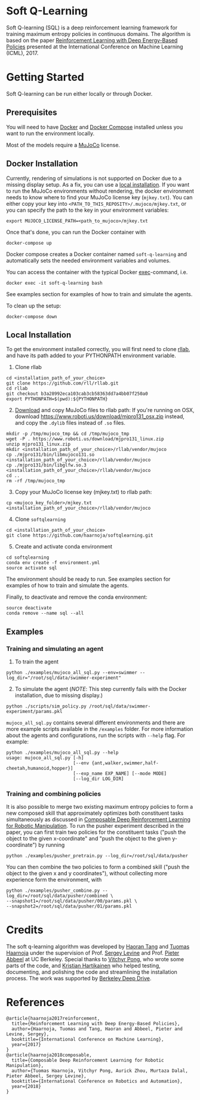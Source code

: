 # Soft Q-Learning
Soft Q-learning (SQL) is a deep reinforcement learning framework for training maximum entropy policies in continuous domains. The algorithm is based on the paper [Reinforcement Learning with Deep Energy-Based Policies](https://arxiv.org/abs/1702.08165) presented at the International Conference on Machine Learning (ICML), 2017.

# Getting Started

Soft Q-learning can be run either locally or through Docker.

## Prerequisites

You will need to have [Docker](https://docs.docker.com/engine/installation/) and [Docker Compose](https://docs.docker.com/compose/install/) installed unless you want to run the environment locally.

Most of the models require a [MuJoCo](https://www.roboti.us/license.html) license.

## Docker Installation

Currently, rendering of simulations is not supported on Docker due to a missing display setup. As a fix, you can use a [local installation](#local-installation). If you want to run the MuJoCo environments without rendering, the docker environment needs to know where to find your MuJoCo license key (`mjkey.txt`). You can either copy your key into `<PATH_TO_THIS_REPOSITY>/.mujoco/mjkey.txt`, or you can specify the path to the key in your environment variables:

```
export MUJOCO_LICENSE_PATH=<path_to_mujoco>/mjkey.txt
```

Once that's done, you can run the Docker container with

```
docker-compose up
```

Docker compose creates a Docker container named `soft-q-learning` and automatically sets the needed environment variables and volumes.

You can access the container with the typical Docker [exec](https://docs.docker.com/engine/reference/commandline/exec/)-command, i.e.

```
docker exec -it soft-q-learning bash
```

See examples section for examples of how to train and simulate the agents.

To clean up the setup:
```
docker-compose down
```

## Local Installation

To get the environment installed correctly, you will first need to clone [rllab](https://github.com/rll/rllab), and have its path added to your PYTHONPATH environment variable.

1. Clone rllab
```
cd <installation_path_of_your_choice>
git clone https://github.com/rll/rllab.git
cd rllab
git checkout b3a28992eca103cab3cb58363dd7a4bb07f250a0
export PYTHONPATH=$(pwd):${PYTHONPATH}
```

2. [Download](https://www.roboti.us/index.html) and copy MuJoCo files to rllab path:
  If you're running on OSX, download https://www.roboti.us/download/mjpro131_osx.zip instead, and copy the `.dylib` files instead of `.so` files.
```
mkdir -p /tmp/mujoco_tmp && cd /tmp/mujoco_tmp
wget -P . https://www.roboti.us/download/mjpro131_linux.zip
unzip mjpro131_linux.zip
mkdir <installation_path_of_your_choice>/rllab/vendor/mujoco
cp ./mjpro131/bin/libmujoco131.so <installation_path_of_your_choice>/rllab/vendor/mujoco
cp ./mjpro131/bin/libglfw.so.3 <installation_path_of_your_choice>/rllab/vendor/mujoco
cd ..
rm -rf /tmp/mujoco_tmp
```

3. Copy your MuJoCo license key (mjkey.txt) to rllab path:
```
cp <mujoco_key_folder>/mjkey.txt <installation_path_of_your_choice>/rllab/vendor/mujoco
```

4. Clone `softqlearning`
```
cd <installation_path_of_your_choice>
git clone https://github.com/haarnoja/softqlearning.git
```

5. Create and activate conda environment
```
cd softqlearning
conda env create -f environment.yml
source activate sql
```

The environment should be ready to run. See examples section for examples of how to train and simulate the agents.

Finally, to deactivate and remove the conda environment:
```
source deactivate
conda remove --name sql --all
```

## Examples
### Training and simulating an agent
1. To train the agent
```
python ./examples/mujoco_all_sql.py --env=swimmer --log_dir="/root/sql/data/swimmer-experiment"
```

2. To simulate the agent (*NOTE*: This step currently fails with the Docker installation, due to missing display.)
```
python ./scripts/sim_policy.py /root/sql/data/swimmer-experiment/params.pkl
```

`mujoco_all_sql.py` contains several different environments and there are more example scripts available in the  `/examples` folder. For more information about the agents and configurations, run the scripts with `--help` flag. For example:
```
python ./examples/mujoco_all_sql.py --help
usage: mujoco_all_sql.py [-h]
                         [--env {ant,walker,swimmer,half-cheetah,humanoid,hopper}]
                         [--exp_name EXP_NAME] [--mode MODE]
                         [--log_dir LOG_DIR]
```
### Training and combining policies
It is also possible to merge two existing maximum entropy policies to form a new composed skill that approximately optimizes both constituent tasks simultaneously as discussed in [ Composable Deep Reinforcement Learning for Robotic Manipulation](https://arxiv.org/abs/1803.06773). To run the pusher experiment described in the paper, you can first train two policies for the constituent tasks ("push the object to the given x-coordinate" and "push the object to the given y-coordinate") by running 
```
python ./examples/pusher_pretrain.py --log_dir=/root/sql/data/pusher
```
You can then combine the two policies to form a combined skill ("push the object to the given x and y coordinates"), without collecting more experience form the environment, with
```
python ./examples/pusher_combine.py --log_dir=/root/sql/data/pusher/combined \
--snapshot1=/root/sql/data/pusher/00/params.pkl \
--snapshot2=/root/sql/data/pusher/01/params.pkl
```


# Credits
The soft q-learning algorithm was developed by [Haoran Tang](https://math.berkeley.edu/~hrtang/) and [Tuomas Haarnoja](https://people.eecs.berkeley.edu/~haarnoja/) under the supervision of Prof. [Sergey Levine](https://people.eecs.berkeley.edu/~svlevine/) and Prof. [Pieter Abbeel](https://people.eecs.berkeley.edu/~pabbeel/) at UC Berkeley. Special thanks to [Vitchyr Pong](https://github.com/vitchyr), who wrote some parts of the code, and [Kristian Hartikainen](https://github.com/hartikainen) who helped testing, documenting, and polishing the code and streamlining the installation process. The work was supported by [Berkeley Deep Drive](https://deepdrive.berkeley.edu/).

# References
```
@article{haarnoja2017reinforcement,
  title={Reinforcement Learning with Deep Energy-Based Policies},
  author={Haarnoja, Tuomas and Tang, Haoran and Abbeel, Pieter and Levine, Sergey},
  booktitle={International Conference on Machine Learning},
  year={2017}
}
@article{haarnoja2018composable,
  title={Composable Deep Reinforcement Learning for Robotic Manipulation},
  author={Tuomas Haarnoja, Vitchyr Pong, Aurick Zhou, Murtaza Dalal, Pieter Abbeel, Sergey Levine},
  booktitle={International Conference on Robotics and Automation},
  year={2018}
}

```